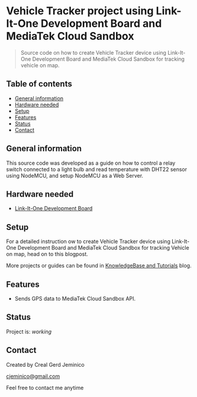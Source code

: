 # Vehicle Tracker project using Link-It-One Development Board and MediaTek Cloud Sandbox
> Source code on how to create Vehicle Tracker device using Link-It-One Development Board and MediaTek Cloud Sandbox for tracking vehicle on map.

## Table of contents
* [General information](#general-information)
* [Hardware needed](#hardware-needed)
* [Setup](#setup)
* [Features](#features)
* [Status](#status)
* [Contact](#contact)

## General information
This source code was developed as a guide on how to control a relay switch connected to a light bulb and read temperature with DHT22 sensor using NodeMCU, and setup NodeMCU as a Web Server.

## Hardware needed
* [Link-It-One Development Board](https://store.createlabz.com/collections/development-platform/products/15-002)

## Setup
For a detailed instruction ow to create Vehicle Tracker device using Link-It-One Development Board and MediaTek Cloud Sandbox for tracking Vehicle on map, head on to this blogpost.

More projects or guides can be found in [KnowledgeBase and Tutorials](https://store.createlabz.com/blogs/createlabz-tutorials) blog.

## Features
* Sends GPS data to MediaTek Cloud Sandbox API.

## Status
Project is: _working_

## Contact
Created by Creal Gerd Jeminico

cjeminico@gmail.com

Feel free to contact me anytime 
